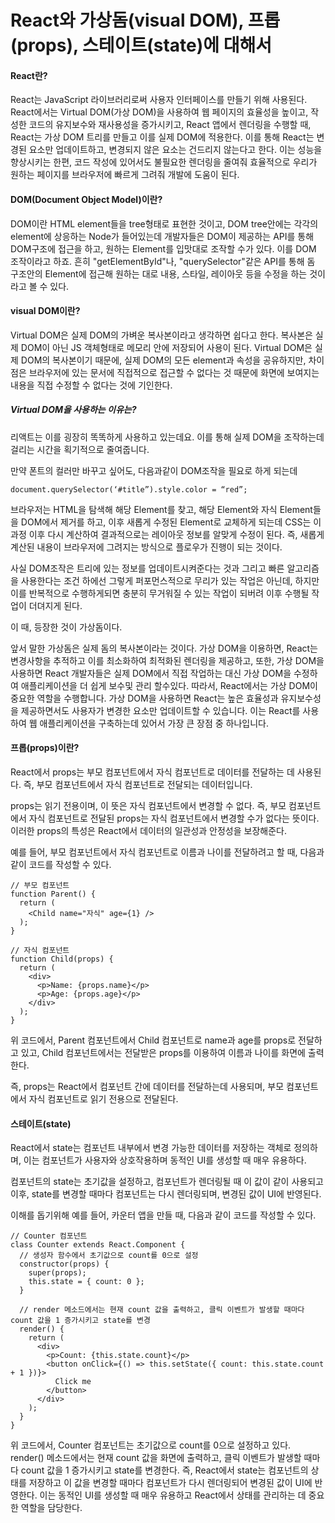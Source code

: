 # React와 가상돔(visual DOM), 프롭(props), 스테이트(state)에 대해서

#### React란?
React는 JavaScript 라이브러리로써 사용자 인터페이스를 만들기 위해 사용된다.
React에서는 Virtual DOM(가상 DOM)을 사용하여 웹 페이지의 효율성을 높이고,
작성한 코드의 유지보수와 재사용성을 증가시키고, React 앱에서 렌더링을 수행할 때, React는 가상 DOM 트리를 만들고 이를 실제 DOM에 적용한다.
이를 통해 React는 변경된 요소만 업데이트하고, 변경되지 않은 요소는 건드리지 않는다고 한다.
이는 성능을 향상시키는 한편, 코드 작성에 있어서도 불필요한 렌더링을 줄여줘 효율적으로 우리가 원하는 페이지를 브라우저에 빠르게 그려줘 개발에 도움이 된다.


#### DOM(Document Object Model)이란?
DOM이란 HTML element들을 tree형태로 표현한 것이고, DOM tree안에는 각각의 element에 상응하는 Node가 들어있는데 개발자들은 DOM이 제공하는 API를 통해 DOM구조에 접근을 하고, 원하는 Element를 입맛대로 조작할 수가 있다.
이를 DOM 조작이라고 하죠. 흔히 "getElementById"나, "querySelector"같은 API를 통해 돔 구조안의 Element에 접근해 원하는 대로 내용, 스타일, 레이아웃 등을 수정을 하는 것이라고 볼 수 있다.

#### visual DOM이란?
Virtual DOM은 실제 DOM의 가벼운 복사본이라고 생각하면 쉽다고 한다.
복사본은 실제 DOM이 아닌 JS 객체형태로 메모리 안에 저장되어 사용이 된다.
Virtual DOM은 실제 DOM의 복사본이기 때문에, 실제 DOM의 모든 element과 속성을 공유하지만,
차이점은 브라우저에 있는 문서에 직접적으로 접근할 수 없다는 것 때문에 화면에 보여지는 내용을 직접 수정할 수 없다는 것에 기인한다.

##### Virtual DOM을 사용하는 이유는?
리액트는 이를 굉장히 똑똑하게 사용하고 있는데요. 이를 통해 실제 DOM을 조작하는데 걸리는 시간을 획기적으로 줄여줍니다.

만약 폰트의 컬러만 바꾸고 싶어도, 다음과같이 DOM조작을 필요로 하게 되는데
```
document.querySelector(‘#title”).style.color = “red”;
```
브라우저는 HTML을 탐색해 해당 Element를 찾고, 해당 Element와 자식 Element들을 DOM에서 제거를 하고,
이후 새롭게 수정된 Element로 교체하게 되는데 CSS는 이 과정 이후 다시 계산하여 결과적으로는 레이아웃 정보를 알맞게 수정이 된다.
즉, 새롭게 계산된 내용이 브라우저에 그려지는 방식으로 플로우가 진행이 되는 것이다.

사실 DOM조작은 트리에 있는 정보를 업데이트시켜준다는 것과 그리고 빠른 알고리즘을 사용한다는 조건 하에선 그렇게 퍼포먼스적으로 무리가 있는 작업은 아닌데,
하지만 이를 반복적으로 수행하게되면 충분히 무거워질 수 있는 작업이 되버려 이후 수행될 작업이 더뎌지게 된다.

이 때, 등장한 것이 가상돔이다.

앞서 말한 가상돔은 실제 돔의 복사본이라는 것이다.
가상 DOM을 이용하면, React는 변경사항을 추적하고 이를 최소화하여 최적화된 렌더링을 제공하고,
또한, 가상 DOM을 사용하면 React 개발자들은 실제 DOM에서 직접 작업하는 대신 가상 DOM을 수정하여 애플리케이션을 더 쉽게 보수및 관리 할수있다.
따라서, React에서는 가상 DOM이 중요한 역할을 수행합니다.
가상 DOM을 사용하면 React는 높은 효율성과 유지보수성을 제공하면서도 사용자가 변경한 요소만 업데이트할 수 있습니다.
이는 React를 사용하여 웹 애플리케이션을 구축하는데 있어서 가장 큰 장점 중 하나입니다.

#### 프롭(props)이란?
React에서 props는 부모 컴포넌트에서 자식 컴포넌트로 데이터를 전달하는 데 사용된다.
즉, 부모 컴포넌트에서 자식 컴포넌트로 전달되는 데이터입니다.

props는 읽기 전용이며, 이 뜻은 자식 컴포넌트에서 변경할 수 없다.
즉, 부모 컴포넌트에서 자식 컴포넌트로 전달된 props는 자식 컴포넌트에서 변경할 수가 없다는 뜻이다.
이러한 props의 특성은 React에서 데이터의 일관성과 안정성을 보장해준다.

예를 들어, 부모 컴포넌트에서 자식 컴포넌트로 이름과 나이를 전달하려고 할 때, 다음과 같이 코드를 작성할 수 있다.
```
// 부모 컴포넌트
function Parent() {
  return (
    <Child name="자식" age={1} />
  );
}

// 자식 컴포넌트
function Child(props) {
  return (
    <div>
      <p>Name: {props.name}</p>
      <p>Age: {props.age}</p>
    </div>
  );
}
```
위 코드에서, Parent 컴포넌트에서 Child 컴포넌트로 name과 age를 props로 전달하고 있고, Child 컴포넌트에서는 전달받은 props를 이용하여 이름과 나이를 화면에 출력한다.

즉, props는 React에서 컴포넌트 간에 데이터를 전달하는데 사용되며, 부모 컴포넌트에서 자식 컴포넌트로 읽기 전용으로 전달된다.

#### 스테이트(state)
React에서 state는 컴포넌트 내부에서 변경 가능한 데이터를 저장하는 객체로 정의하며, 이는 컴포넌트가 사용자와 상호작용하며 동적인 UI를 생성할 때 매우 유용하다.

컴포넌트의 state는 초기값을 설정하고, 컴포넌트가 렌더링될 때 이 값이 같이 사용되고 이후, state를 변경할 때마다 컴포넌트는 다시 렌더링되며, 변경된 값이 UI에 반영된다.

이해를 돕기위해 예를 들어, 카운터 앱을 만들 때, 다음과 같이 코드를 작성할 수 있다.
```
// Counter 컴포넌트
class Counter extends React.Component {
  // 생성자 함수에서 초기값으로 count를 0으로 설정
  constructor(props) {
    super(props);
    this.state = { count: 0 };
  }

  // render 메소드에서는 현재 count 값을 출력하고, 클릭 이벤트가 발생할 때마다 count 값을 1 증가시키고 state를 변경
  render() {
    return (
      <div>
        <p>Count: {this.state.count}</p>
        <button onClick={() => this.setState({ count: this.state.count + 1 })}>
          Click me
        </button>
      </div>
    );
  }
}
```
위 코드에서, Counter 컴포넌트는 초기값으로 count를 0으로 설정하고 있다.
render() 메소드에서는 현재 count 값을 화면에 출력하고, 클릭 이벤트가 발생할 때마다 count 값을 1 증가시키고 state를 변경한다.
즉, React에서 state는 컴포넌트의 상태를 저장하고 이 값을 변경할 때마다 컴포넌트가 다시 렌더링되어 변경된 값이 UI에 반영한다.
이는 동적인 UI를 생성할 때 매우 유용하고 React에서 상태를 관리하는 데 중요한 역할을 담당한다.
